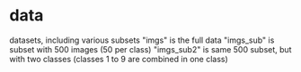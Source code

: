 # data
datasets, including various subsets
"imgs" is the full data
"imgs_sub" is subset with 500 images (50 per class)
"imgs_sub2" is same 500 subset, but with two classes (classes 1 to 9 are combined in one class)
